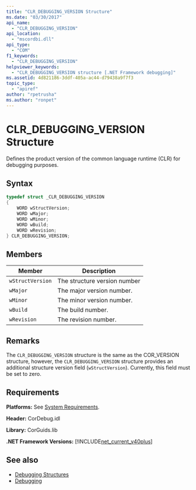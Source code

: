 ```yaml
---
title: "CLR_DEBUGGING_VERSION Structure"
ms.date: "03/30/2017"
api_name: 
  - "CLR_DEBUGGING_VERSION"
api_location: 
  - "mscordbi.dll"
api_type: 
  - "COM"
f1_keywords: 
  - "CLR_DEBUGGING_VERSION"
helpviewer_keywords: 
  - "CLR_DEBUGGING_VERSION structure [.NET Framework debugging]"
ms.assetid: 4d821186-3ddf-405a-ac44-d79438a9f7f3
topic_type: 
  - "apiref"
author: "rpetrusha"
ms.author: "ronpet"
---
```

# CLR_DEBUGGING_VERSION Structure
Defines the product version of the common language runtime (CLR) for debugging purposes.  
  
## Syntax  
  
```cpp  
typedef struct _CLR_DEBUGGING_VERSION  
{  
    WORD wStructVersion;
    WORD wMajor;
    WORD wMinor;
    WORD wBuild;
    WORD wRevision;
} CLR_DEBUGGING_VERSION;
```  
  
## Members  
  
|Member|Description|  
|------------|-----------------|  
|`wStructVersion`|The structure version number|  
|`wMajor`|The major version number.|  
|`wMinor`|The minor version number.|  
|`wBuild`|The build number.|  
|`wRevision`|The revision number.|  
  
## Remarks  
 The `CLR_DEBUGGING_VERSION` structure is the same as the COR_VERSION structure, however, the `CLR_DEBUGGING_VERSION` structure provides an additional structure version field (`wStructVersion`). Currently, this field must be set to zero.  
  
## Requirements  
 **Platforms:** See [System Requirements](../../../../docs/framework/get-started/system-requirements.md).  
  
 **Header:** CorDebug.idl  
  
 **Library:** CorGuids.lib  
  
 **.NET Framework Versions:** [!INCLUDE[net_current_v40plus](../../../../includes/net-current-v40plus-md.md)]  
  
## See also

- [Debugging Structures](../../../../docs/framework/unmanaged-api/debugging/debugging-structures.md)
- [Debugging](../../../../docs/framework/unmanaged-api/debugging/index.md)
